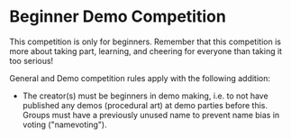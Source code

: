 # Beginner Demo Competition
This competition is only for beginners. Remember that this competition is more about taking part, learning, and cheering for everyone than taking it too serious!

General and Demo competition rules apply with the following addition:

 * The creator(s) must be beginners in demo making, i.e. to not have published any demos (procedural art) at demo parties before this. Groups must have a previously unused name to prevent name bias in voting ("namevoting").
